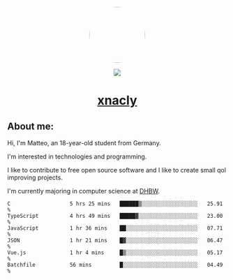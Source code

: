 <p align="center">
  <img style="border-radius: 100px" width="128" height="128" src="https://avatars.githubusercontent.com/u/47723417?v=4"/>
</p>
<p align="center">
  <img src="https://komarev.com/ghpvc/?username=xnacly&&style=flat-square"/>
</p>

<h1 align="center"><a href="https://xnacly.me/"> xnacly</a> </h1>

<h2> About me:</h2>

<p>Hi, I'm Matteo, an 18-year-old student from Germany. </p>
<p>I'm interested in technologies and programming.</p>
<p>I like to contribute to free open source software and I like to create small qol improving projects.</p>
<p>I'm currently majoring in computer science at <a href="https://www.dhbw.de/startseite">DHBW</a>.</p>

<!--START_SECTION:waka-->

```text
C                   5 hrs 25 mins   ██████▒░░░░░░░░░░░░░░░░░░   25.91 %
TypeScript          4 hrs 49 mins   █████▓░░░░░░░░░░░░░░░░░░░   23.00 %
JavaScript          1 hr 36 mins    ██░░░░░░░░░░░░░░░░░░░░░░░   07.71 %
JSON                1 hr 21 mins    █▓░░░░░░░░░░░░░░░░░░░░░░░   06.47 %
Vue.js              1 hr 4 mins     █▒░░░░░░░░░░░░░░░░░░░░░░░   05.17 %
Batchfile           56 mins         █░░░░░░░░░░░░░░░░░░░░░░░░   04.49 %
```

<!--END_SECTION:waka-->
